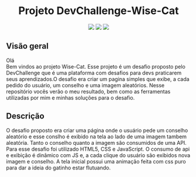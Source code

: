 <h1 align="center">Projeto DevChallenge-Wise-Cat</h1>
<p align="center">
  <img src="https://img.shields.io/badge/HTML5-E34F26?style=for-the-badge&logo=html5&logoColor=white">
  <img src="https://img.shields.io/badge/CSS3-1572B6?style=for-the-badge&logo=css3&logoColor=white">
  <img src="https://img.shields.io/badge/JavaScript-323330?style=for-the-badge&logo=javascript&logoColor=F7DF1E">
</p>
<h2>Visão geral</h2>
<p>Olá<br>Bem vindos ao projeto Wise-Cat. Esse projeto é um desafio proposto pelo DevChallenge que é uma plataforma com desafios para devs praticarem seus aprendizados.O desafio era criar um pagina simples que exibe, a cada pedido do usuário, um conselho e uma imagem aleatórios. Nesse repositório vocês verão o meu resultado, bem como as ferramentas utilizadas por mim e minhas soluções para o desafio.</p>
<h2>Descrição</h2>
<p>O desafio proposto era criar uma página onde o usuário pede um conselho aleatório e esse conslho é exibido na tela ao lado de uma imagem tambem aleatória. Tanto o conselho quanto a imagem sâo consumidos de uma API. Para esse desafio foi utilizado HTML5, CSS e JavaScript. O consumo de api e exibição é dinâmico com JS e, a cada clique do usuário são exibidos nova imagem e conselho. A tela inicial possui uma animação feita com css puro para dar a ideia do gatinho estar flutuando.</p>
